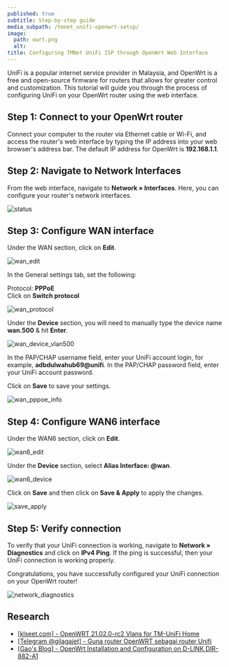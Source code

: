 ```yaml
---
published: true
subtitle: Step-by-step guide
media_subpath: /tmnet_unifi-openwrt-setup/
image:
  path: owrt.png
  alt:
title: Configuring TMNet UniFi ISP through OpenWrt Web Interface
---
```

UniFi is a popular internet service provider in Malaysia, and OpenWrt is a free and open-source firmware for routers that allows for greater control and customization. This tutorial will guide you through the process of configuring UniFi on your OpenWrt router using the web interface.

## Step 1: Connect to your OpenWrt router

Connect your computer to the router via Ethernet cable or Wi-Fi, and access the router's web interface by typing the IP address into your web browser's address bar. The default IP address for OpenWrt is **192.168.1.1**.

## Step 2: Navigate to Network Interfaces

From the web interface, navigate to **Network » Interfaces**. Here, you can configure your router's network interfaces.

![status](status_network_interface.webp "Network>Interfaces")

## Step 3: Configure WAN interface

Under the WAN section, click on **Edit**.

![wan_edit](wan_edit.webp "Edit WAN Interface")

In the General settings tab, set the following:

Protocol: **PPPoE**  
Click on **Switch protocol**  

![wan_protocol](wan_protocol.webp "Interfaces » WAN, Protocol: PPPoE")

Under the **Device** section, you will need to manually type the device name **wan.500** & hit **Enter**.

![wan_device_vlan500](wan_device_vlan500.webp "Interfaces » WAN, Device: wan.500")

In the PAP/CHAP username field, enter your UniFi account login, for example, **adbdulwahub69@unifi**. In the PAP/CHAP password field, enter your UniFi account password.

Click on **Save** to save your settings.

![wan_pppoe_info](wan_pppoe_info.webp "Interfaces » WAN, PPPoE username & password")

## Step 4: Configure WAN6 interface

Under the WAN6 section, click on **Edit**. 

![wan6_edit](wan6_edit.webp "Edit WAN6 Interface")  

Under the **Device** section, select **Alias Interface: @wan**.

![wan6_device](wan6_device.webp "Interfaces » WAN6, Device: @wan")

Click on **Save** and then click on **Save & Apply** to apply the changes.

![save_apply](save_apply.webp "Save & Apply")

## Step 5: Verify connection

To verify that your UniFi connection is working, navigate to **Network » Diagnostics** and click on **IPv4 Ping**. If the ping is successful, then your UniFi connection is working properly.

Congratulations, you have successfully configured your UniFi connection on your OpenWrt router!

![network_diagnostics](network_diagnostics.webp "Network » Diagnostics")

## Research

* [[klseet.com] - OpenWRT 21.02.0-rc2 Vlans for TM-UniFi Home](https://klseet.com/networking/router-firmware/openwrt/openwrt-21-02-0-rc2-vlans)
* [[Telegram @gilagajet] - Guna router OpenWRT sebagai router Unifi
](https://telegra.ph/Guna-router-OpenWRT-sebagai-router-Unifi-01-04)
* [[Gao's Blog] - OpenWrt Installation and Configuration on D-LINK DIR-882-A1](https://vitaminac.github.io/D-LINK-DIR-882-A1-OpenWrt/)
